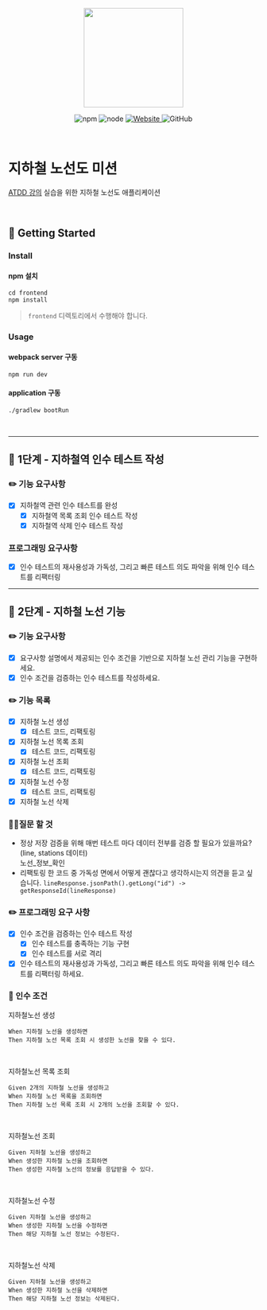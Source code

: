 <p align="center">
    <img width="200px;" src="https://raw.githubusercontent.com/woowacourse/atdd-subway-admin-frontend/master/images/main_logo.png"/>
</p>
<p align="center">
  <img alt="npm" src="https://img.shields.io/badge/npm-6.14.15-blue">
  <img alt="node" src="https://img.shields.io/badge/node-14.18.2-blue">
  <a href="https://edu.nextstep.camp/c/R89PYi5H" alt="nextstep atdd">
    <img alt="Website" src="https://img.shields.io/website?url=https%3A%2F%2Fedu.nextstep.camp%2Fc%2FR89PYi5H">
  </a>
  <img alt="GitHub" src="https://img.shields.io/github/license/next-step/atdd-subway-admin">
</p>

<br>

# 지하철 노선도 미션
[ATDD 강의](https://edu.nextstep.camp/c/R89PYi5H) 실습을 위한 지하철 노선도 애플리케이션

<br>

## 🚀 Getting Started

### Install
#### npm 설치
```
cd frontend
npm install
```
> `frontend` 디렉토리에서 수행해야 합니다.

### Usage
#### webpack server 구동
```
npm run dev
```
#### application 구동
```
./gradlew bootRun
```
<br>

---

## 🚀 1단계 - 지하철역 인수 테스트 작성
### ✏️ 기능 요구사항
- [x] 지하철역 관련 인수 테스트를 완성
  - [x] 지하철역 목록 조회 인수 테스트 작성
  - [x] 지하철역 삭제 인수 테스트 작성

### 프로그래밍 요구사항
- [x] 인수 테스트의 재사용성과 가독성, 그리고 빠른 테스트 의도 파악을 위해 인수 테스트를 리팩터링

---

## 🚀 2단계 - 지하철 노선 기능
### ✏️ 기능 요구사항
- [x] 요구사항 설명에서 제공되는 인수 조건을 기반으로 지하철 노선 관리 기능을 구현하세요.
- [x] 인수 조건을 검증하는 인수 테스트를 작성하세요.

### ✏️ 기능 목록
- [x] 지하철 노선 생성
  - [x] 테스트 코드, 리팩토링
- [x] 지하철 노선 목록 조회
  - [x] 테스트 코드, 리팩토링
- [x] 지하철 노선 조회
  - [x] 테스트 코드, 리팩토링
- [x] 지하철 노선 수정
  - [x] 테스트 코드, 리팩토링
- [x] 지하철 노선 삭제

### 🙋🏻질문 할 것
- 정상 저장 검증을 위해 매번 테스트 마다 데이터 전부를 검증 할 필요가 있을까요? (line, stations 데이터)  
  노선_정보_확인
- 리팩토링 한 코드 중 가독성 면에서 어떻게 괜찮다고 생각하시는지 의견을 듣고 싶습니다.
  `lineResponse.jsonPath().getLong("id") -> getResponseId(lineResponse)`

### ✏️ 프로그래밍 요구 사항
- [x] 인수 조건을 검증하는 인수 테스트 작성
  - [x] 인수 테스트를 충족하는 기능 구현
  - [x] 인수 테스트를 서로 격리
- [x] 인수 테스트의 재사용성과 가독성, 그리고 빠른 테스트 의도 파악을 위해 인수 테스트를 리팩터링 하세요.

### 🤝 인수 조건

지하철노선 생성
```
When 지하철 노선을 생성하면  
Then 지하철 노선 목록 조회 시 생성한 노선을 찾을 수 있다.  
```
<br>

지하철노선 목록 조회
```
Given 2개의 지하철 노선을 생성하고  
When 지하철 노선 목록을 조회하면  
Then 지하철 노선 목록 조회 시 2개의 노선을 조회할 수 있다.  
```
<br>

지하철노선 조회
```
Given 지하철 노선을 생성하고  
When 생성한 지하철 노선을 조회하면  
Then 생성한 지하철 노선의 정보를 응답받을 수 있다.  
```
<br>

지하철노선 수정
```
Given 지하철 노선을 생성하고
When 생성한 지하철 노선을 수정하면
Then 해당 지하철 노선 정보는 수정된다.
```
<br>

지하철노선 삭제
```
Given 지하철 노선을 생성하고
When 생성한 지하철 노선을 삭제하면
Then 해당 지하철 노선 정보는 삭제된다.
```
